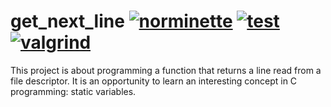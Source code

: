 # get_next_line [![norminette](https://github.com/gui-guolivei/get_next_line/actions/workflows/norminette.yml/badge.svg)](https://github.com/gui-guolivei/get_next_line/actions/workflows/norminette.yml) [![test](https://github.com/gui-guolivei/get_next_line/actions/workflows/test.yml/badge.svg)](https://github.com/gui-guolivei/get_next_line/actions/workflows/test.yml) [![valgrind](https://github.com/gui-guolivei/get_next_line/actions/workflows/memoryleak.yml/badge.svg)](https://github.com/gui-guolivei/get_next_line/actions/workflows/memoryleak.yml)

This project is about programming a function that returns a line read from a file descriptor.
It is an opportunity to learn an interesting concept in C programming: static variables.

